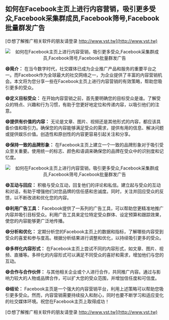 ## **如何在Facebook主页上进行内容营销，吸引更多受众,Facebook采集群成员,Facebook筛号,Facebook批量群发广告**

[😍想了解推广相关软件的朋友请登录 http://www.vst.tw](http://www.vst.tw)

 <center><img src="https://vst.tw/MP4/tuiguang/png/3.png" alt="如何在Facebook主页上进行内容营销，吸引更多受众,Facebook采集群成员,Facebook筛号,Facebook批量群发广告"></center>

**😄简介：**
在当今数字时代，社交媒体已成为企业推广产品和服务的重要平台之一。而Facebook作为全球最大的社交网络之一，为企业提供了丰富的内容营销机会。本文将为您分享一些在Facebook主页上进行内容营销的有效策略，帮助您吸引更多的受众。

**😄定义目标受众：**
在开始内容营销之前，首先要明确您的目标受众是谁。了解受众的特点、兴趣和行为习惯，有助于您更好地定位和传递内容，以吸引他们的注意。

**😄提供有价值的内容：**
无论是文章、图片、视频还是其他形式的内容，都应该具备价值和吸引力。确保您的内容能够满足受众的需求，提供有用的信息、解决问题或提供娱乐价值。创造性和原创性的内容更容易引起关注和分享。

**😄保持一致的品牌形象：**
在Facebook主页上建立一个一致的品牌形象对于吸引受众至关重要。使用统一的标志、颜色和语调来确保您的品牌在受众中的识别度和记忆度。

 <center><img src="https://vst.tw/MP4/tuiguang/png/8.png" alt="如何在Facebook主页上进行内容营销，吸引更多受众,Facebook采集群成员,Facebook筛号,Facebook批量群发广告"></center>

**😄互动与回应：**
积极与受众互动，回复他们的评论和私信。建立起与受众的互动和对话，有助于增强他们对您品牌的信任感和忠诚度。同时，关注并回应受众的反馈，以不断改进和优化您的内容。

**😄利用广告工具：**
Facebook提供了一系列的广告工具，可以帮助您更精准地推广内容并吸引目标受众。利用广告工具来定位特定受众群体、设定预算和跟踪效果，使您的内容能够更广泛地传播。

**😄分析和优化：**
定期分析您的Facebook主页上的数据和指标，了解哪些内容受到受众的喜爱和参与度高。根据分析结果进行调整和优化，以持续吸引更多的受众。

**😄多样化内容形式：**
在Facebook主页上尝试不同的内容形式，如文章、图片、视频、直播等。多样化的内容形式可以满足不同受众的喜好和需求，增加他们与您的互动。

**😄合作与合作伙伴：**
与其他相关企业或个人进行合作，共同推广内容。通过与影响力较大的人物或品牌合作，可以扩大您的受众范围，并增加信任度和可信度。

**😄结论：**
Facebook主页是一个强大的内容营销平台，利用上述策略可以帮助您吸引更多受众。然而，内容营销需要持续投入和耐心，同时也要不断学习和适应变化的社交媒体环境。祝您在Facebook主页上取得成功！

[😍想了解推广相关软件的朋友请登录 http://www.vst.tw](http://www.vst.tw)



